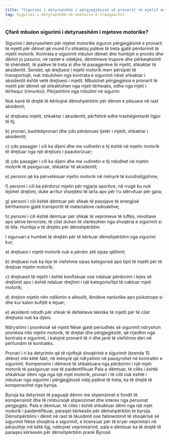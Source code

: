 ```yaml
---
title: "Sigurimi i detyrueshëm i përgjegjësisë së pronarit të mjetit motorik për dëmet shkaktuar palëve të treta"
tag: Sigurimi-i-detyrueshëm-në-sektorin-e-transportit
---
```



### Çfarë mbulon sigurimi i detyrueshëm i mjeteve motorike?

Sigurimi i detyrueshëm për mjetet motorike  siguron përgjegjësinë e pronarit të mjetit për dëmet që mund t’u shkaktoj palëve të treta gjatë përdorimit të mjetit motorik.
Kontrata e sigurimit mbulon dëmet dhe humbjet e pronës dhe dëmin jo pasuror, në rastet e vdekjes, dëmtimeve trupore dhe përkeqësimit të shëndetit, të palëve të treta si dhe të pasagjerëve të mjetit, shkaktar të aksidentit.
Sendet, që drejtuesi i mjetit motorik merr përsipër të transportojë, nuk mbulohen nga kontrata e sigurimit nësë shkaktar i aksidentit është vetë drejtuesi i mjetit.
Mbulohet përgjegjësia e pronarit të mjetit për dëmet që shkaktohen nga mjeti tërheqës, edhe nga  mjeti i tërhequr (rimorkio).
Përjashtimi nga mbulimi në sigurim

Nuk kanë të drejtë të kërkojnë dëmshpërblim për dëmet e pësuara në rast aksidenti;

a)	drejtuesi  mjetit, shkaktar i aksidentit, përfshirë edhe trashëgimtarët ligjor të tij;

b)	pronari, bashkëpronari dhe çdo përdorues tjetër i mjetit, shkaktar i aksidentit;

c)	çdo pasagjer i cili ka dijeni dhe me vullnetin e tij është në mjetin motorik të drejtuar nga një drejtues i paautorizuar;

d)	çdo pasagjer i cili ka dijeni dhe me vullnetin e tij ndodhet në mjetin motorik të pasiguruar, shkaktar të aksidentit;

e)	personi që ka përvetësuar mjetin motorik në mënyrë të kundraligjshme;

f)	personi i cili ka përdorur mjetin për ngjarje sportive, në rrugë ku nuk lejohet drejtimi, duke arritur shpejtësi të larta apo për t’u stërvituar për gara;

g)	personi i cili është dëmtuar për shkak të pasojave të energjisë bërthamore gjatë transportit të materialeve radioaktive;

h)	personi i cili është dëmtuar për shkak të veprimeve të luftës, revoltave apo aktve terroriste, të cilat duhen të vlerësohen nga shoqëria e sigurimit si të tilla.
Humbja e të drejtës për dëmshpërblim

I siguruari e humbet të drejtën për të kërkuar dëmshpërblim nga sigurimi kur;

a)	drejtuesi i mjetit motorik nuk e përdor atë sipas qëllimit;  

b)	drejtuesi nuk ka leje të vlefshme sipas kategorisë apo tipit të mjetit për të drejtuar mjetin motorik;

c)	drejtuesit të mjetit i është konfiskuar ose ndaluar përdorimi i lejes së drejtimit apo i është ndaluar drejtimi i një kategorie/tipi të caktuar mjeti motorik;

d)	drejton mjetin nën ndikimin e alkoolit, lëndëve narkotike apo psikotrope si dhe kur kalon kufijtë e lejuar;

e)	aksidenti ndodh për shkak të defekteve teknike të mjetit për të cilat drejtuesi nuk ka dijeni.

Ndryshimi i pronësisë së mjetit 
Nëse gjatë periudhës së sigurimit ndryshon pronësia mbi mjetin motorik, të drejtat dhe përgjegjësitë, që rrjedhin nga kontrata e sigurimit, i kalojnë pronarit të ri dhe janë të vlefshme deri në përfundim të kontratës. 

Pronari i ri ka detyrimin që të njoftojë shoqërinë e sigurimit  (brenda 15 ditëve) mbi këtë fakt, në mënyrë që ndryshimi në pasqyrohet në kontratën e sigurimit.
Kompensimi i dëmeve të shkaktuara nga përdorimi i një mjeti motorik të pasiguruar ose të paidentifikuar
Pala e dëmtuar, të cilës i është shkaktuar dëmi nga nga një mjet motorik, pronari i të cilit nuk është i mbuluar nga sigurimi i përgjegjësisë ndaj palëve të treta, ka të drejtë të kompensohet nga byroja.

Byroja  ka detyrimin të paguajë dëmin me shpenzimet e fondit të kompensimit dhe të rimbursojë shpenzimet dhe interes nga personat përgjegjës.
Pala e dëmtuar, të cilës i është shkaktuar dëmi nga një mjet motorik i paidentifikuar, paraqet kërkesën për dëmshpërblim te byroja. 
Dëmshpërblimi i dëmit në rast të likuidimit ose falimentimit të shoqërisë së sigurimit
Nëse shoqëria e sigurimit, e licensuar për të kryer veprimtari në përputhje më këtë ligj, ndërpret veprimtarinë, pala e dëmtuar ka të drejtë të paraqes kërkesën për dëmshpërblim pranë Byrosë
